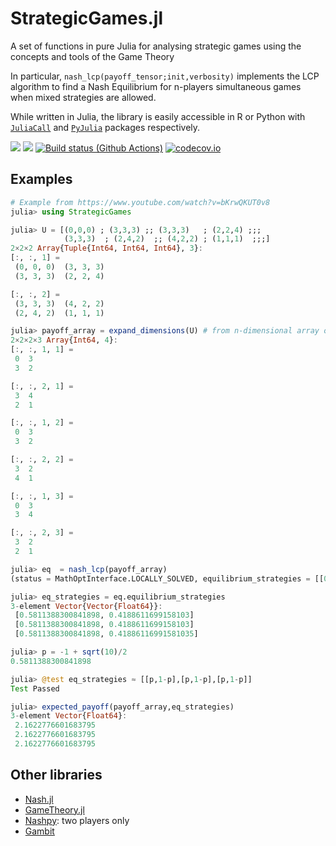 # StrategicGames.jl
A set of functions in pure Julia for analysing strategic games using the concepts and tools of the Game Theory

In particular, `nash_lcp(payoff_tensor;init,verbosity)` implements the LCP algorithm to find a Nash Equilibrium for n-players simultaneous games when mixed strategies are allowed.

While written in Julia, the library is easily accessible in R or Python with [`JuliaCall`](https://github.com/Non-Contradiction/JuliaCall) and [`PyJulia`](https://github.com/JuliaPy/pyjulia) packages respectively.


[![](https://img.shields.io/badge/docs-stable-blue.svg)](https://sylvaticus.github.io/StrategicGames.jl/stable)
[![](https://img.shields.io/badge/docs-dev-blue.svg)](https://sylvaticus.github.io/StrategicGames.jl/dev)
[![Build status (Github Actions)](https://github.com/sylvaticus/StrategicGames.jl/workflows/CI/badge.svg)](https://github.com/sylvaticus/StrategicGames.jl/actions)
[![codecov.io](http://codecov.io/github/sylvaticus/StrategicGames.jl/coverage.svg?branch=main)](http://codecov.io/github/sylvaticus/StrategicGames.jl?branch=main)


## Examples

```julia
# Example from https://www.youtube.com/watch?v=bKrwQKUT0v8
julia> using StrategicGames

julia> U = [(0,0,0) ; (3,3,3) ;; (3,3,3)   ; (2,2,4) ;;;
            (3,3,3)  ; (2,4,2)  ;; (4,2,2) ; (1,1,1)  ;;;]
2×2×2 Array{Tuple{Int64, Int64, Int64}, 3}:
[:, :, 1] =
 (0, 0, 0)  (3, 3, 3)
 (3, 3, 3)  (2, 2, 4)

[:, :, 2] =
 (3, 3, 3)  (4, 2, 2)
 (2, 4, 2)  (1, 1, 1)

julia> payoff_array = expand_dimensions(U) # from n-dimensional array of tuples to n+1 arrays of scalars
2×2×2×3 Array{Int64, 4}:
[:, :, 1, 1] =
 0  3
 3  2

[:, :, 2, 1] =
 3  4
 2  1

[:, :, 1, 2] =
 0  3
 3  2

[:, :, 2, 2] =
 3  2
 4  1

[:, :, 1, 3] =
 0  3
 3  4

[:, :, 2, 3] =
 3  2
 2  1

julia> eq  = nash_lcp(payoff_array)
(status = MathOptInterface.LOCALLY_SOLVED, equilibrium_strategies = [[0.5811388300841898, 0.4188611699158103], [0.5811388300841898, 0.4188611699158103], [0.5811388300841898, 0.41886116991581035]], expected_payoffs = [2.16227766016838, 2.16227766016838, 2.16227766016838])

julia> eq_strategies = eq.equilibrium_strategies
3-element Vector{Vector{Float64}}:
 [0.5811388300841898, 0.4188611699158103]
 [0.5811388300841898, 0.4188611699158103]
 [0.5811388300841898, 0.41886116991581035]

julia> p = -1 + sqrt(10)/2
0.5811388300841898

julia> @test eq_strategies ≈ [[p,1-p],[p,1-p],[p,1-p]]
Test Passed

julia> expected_payoff(payoff_array,eq_strategies)
3-element Vector{Float64}:
 2.1622776601683795
 2.1622776601683795
 2.1622776601683795
 ```

 ## Other libraries

 - [Nash.jl](https://github.com/KrainskiL/Nash.jl)
 - [GameTheory.jl](https://github.com/QuantEcon/GameTheory.jl)
 - [Nashpy](https://github.com/drvinceknight/Nashpy): two players only
 - [Gambit](http://www.gambit-project.org/)
